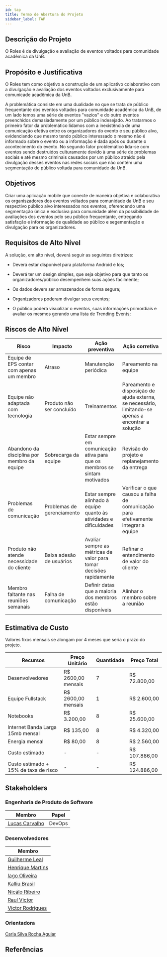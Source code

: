 ```yaml
---
id: tap
title: Termo de Abertura do Projeto
sidebar_label: TAP
---
```


## Descrição do Projeto
O Roles é de divulgação e avaliação de eventos voltados para comunidade acadêmica da UnB.


## Propósito e Justificativa
O Roles tem como objetivo a construção de um aplicativo colaborativo com a divulgação e avaliação dos eventos voltados exclusivamente para comunicade acadêmica da UnB.

A problemática consiste em uma dualidade no que se trata de público frequentante dos eventos voltados para comunidade acadêmica da UnB, de um lado temos uma série de eventos "vazios" e do outro eventos preenchidos demasiadamente por um público indesejado. Ao tratarmos o primeiro fator da problemático lidamos com a inexistência de uma comunicação efetiva entre os organizadores do evento e seu público alvo, evidenciando que mesmo tendo público interessado o mesmo não é informado sobre o evento ou a informação é dada após ou durante o acontecimento do evento. No segundo fator problemático lida-se com eventos sendo destruidos culturamente devido à uma série de problemas sociais e até mesmo criminais causados por um público atraido pela divulgação desses eventos nas redes sociais que não contém uma segmentação de público voltada para comunidade da UnB.

## Objetivos

Criar uma aplicação mobile que conecte de maneira objetiva e colaborativa os organiszadores dos eventos voltados para comunidade da UnB e seu respectivo público alvo interessados nos eventos, oferencendo uma segmentação única e exclusiva para comunidade além da possibilidade de avaliações dos eventos pelo seu público frequentante, entregando satisfação e informação de qualidade ao público e segementação e divulgação para os organizadores.

## Requisitos de Alto Nível

A solução, em alto nível, deverá seguir as seguintes diretrizes:

* Deverá estar disponível para plataforma Android e Ios;

* Deverá ter um design simples, que seja objetivo para que tanto os organizadores/público desempenhem suas ações facilmente;

* Os dados devem ser armazenados de forma segura;

* Organizadores poderam divulgar seus eventos;

* O público poderá visualizar o eventos, suas informações primordiais e avaliar os mesmos gerando uma lista de Trending Events;


## Riscos de Alto Nível

|   Risco	|   Impacto	|  Ação preventiva 	|   Ação corretiva  |
|----------	|----------	|----------------	|--------------	    |
|Equipe de EPS contar com apenas um membro| Atraso | Manutenção periódica | Pareamento na equipe  |   	
|Equipe não adaptada com tecnologia| Produto não ser concluído | Treinamentos| Pareamento e disposição de ajuda externa, se necessário, limitando-se apenas a encontrar a solução |   	
|Abandono da disciplina por membro da equipe |  Sobrecarga da equipe  |   	        Estar sempre em comunicação ativa para que os membros se sintam motivados|   	Revisão do projeto e replanejamento da entrega|
|Problemas de comunicação|Problemas de gerenciamento|Estar sempre alinhado à equipe quanto às atividades e dificuldades|Verificar o que causou a falha de comunicação para efetivamente integrar a equipe|
|Produto não atende necessidade do cliente|Baixa adesão de usuários|Avaliar sempre as métricas de valor para tomar decisões rapidamente|Refinar o entendimento de valor do cliente|
|Membro faltante nas reuniões semanais|Falha de comunicação|Definir datas que a maioria dos membros estão disponíveis|Alinhar o membro sobre a reunião|   	

## Estimativa de Custo

Valores fixos mensais se alongam por 4 meses que seria o prazo do projeto.

|Recursos|Preço Unitário|Quantidade|Preço Total|
|--------|--------------|----------|-----------|
|Desenvolvedores|R$ 2600,00 mensais|7|R$ 72.800,00|
|Equipe Fullstack|R$ 2600,00 mensais|1|R$ 2.600,00|
|Notebooks|R$ 3.200,00|8|R$ 25.600,00|
|Internet Banda Larga 15mb mensal|R$ 135,00| 8 | R$ 4.320,00|
|Energia mensal|R$ 80,00|8|R$ 2.560,00|
|Custo estimado|-|-|R$ 107.886,00|
|Custo estimado + 15% de taxa de risco|-|-|R$ 124.886,00|

## Stakeholders

### Engenharia de Produto de Software
|Membro|Papel|
|----|----|
|[Lucas Carvalho](https://github.com/orgs/fga-eps-mds/people/lcunha)|DevOps|Scrum Master|Arquiteto de Software|Product Owner|


### Desenvolvedores

|Membro|
|----|
|[Guilherme Leal](https://github.com/orgs/fga-eps-mds/people/gleal17)|
|[Henrique Martins](https://github.com/orgs/fga-eps-mds/people/Henrike100)|
|[Iago Oliveira](https://github.com/orgs/fga-eps-mds/people/iagoomr)|
|[Kalliu Brasil](https://github.com/orgs/fga-eps-mds/people/kalliub)|
|[Nicálo Ribeiro](https://github.com/orgs/fga-eps-mds/people/nicaloribeiro)|
|[Raul Victor](https://github.com/orgs/fga-eps-mds/people/raulvicto)|
|[Victor Rodrigues](https://github.com/orgs/fga-eps-mds/people/VictorRodriguesS0)|]
### Orientadora
[Carla Silva Rocha Aguiar](https://github.com/RochaCarla)

##  Referências

